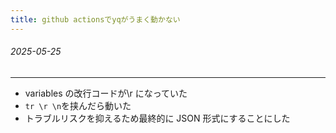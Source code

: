 ```yaml
---
title: github actionsでyqがうまく動かない
---
```


###### 2025-05-25

---

- variables の改行コードが\r になっていた
- `tr \r \n`を挟んだら動いた
- トラブルリスクを抑えるため最終的に JSON 形式にすることにした
